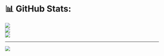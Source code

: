 <!--# 💫 About Me:
Software Engineer and technologist.


## 🌐 Socials:
[![Instagram](https://img.shields.io/badge/Instagram-%23E4405F.svg?logo=Instagram&logoColor=white)](https://instagram.com/OmerAhmedQuadri) [![LinkedIn](https://img.shields.io/badge/LinkedIn-%230077B5.svg?logo=linkedin&logoColor=white)](https://www.linkedin.com/in/omer-ahmed-quadri-71aba5289/) [![Medium](https://img.shields.io/badge/Medium-12100E?logo=medium&logoColor=white)](https://medium.com/@omerquadri953) [![X](https://img.shields.io/badge/X-black.svg?logo=X&logoColor=white)](https://x.com/OmerAhmedQuadri) [![email](https://img.shields.io/badge/Email-D14836?logo=gmail&logoColor=white)](mailto:omerquadri953@gmail.com) 

# 💻 Tech Stack:
<!--![C](https://img.shields.io/badge/c-%2300599C.svg?style=flat&logo=c&logoColor=white) ![CSS3](https://img.shields.io/badge/css3-%231572B6.svg?style=flat&logo=css3&logoColor=white) ![JavaScript](https://img.shields.io/badge/javascript-%23323330.svg?style=flat&logo=javascript&logoColor=%23F7DF1E) ![Java](https://img.shields.io/badge/java-%23ED8B00.svg?style=flat&logo=openjdk&logoColor=white) ![HTML5](https://img.shields.io/badge/html5-%23E34F26.svg?style=flat&logo=html5&logoColor=white) ![Rust](https://img.shields.io/badge/rust-%23000000.svg?style=flat&logo=rust&logoColor=white) ![Bash Script](https://img.shields.io/badge/bash_script-%23121011.svg?style=flat&logo=gnu-bash&logoColor=white) ![Solidity](https://img.shields.io/badge/Solidity-%23363636.svg?style=flat&logo=solidity&logoColor=white) ![Windows Terminal](https://img.shields.io/badge/Windows%20Terminal-%234D4D4D.svg?style=flat&logo=windows-terminal&logoColor=white) ![TypeScript](https://img.shields.io/badge/typescript-%23007ACC.svg?style=flat&logo=typescript&logoColor=white) ![R](https://img.shields.io/badge/r-%23276DC3.svg?style=flat&logo=r&logoColor=white) ![Ruby](https://img.shields.io/badge/ruby-%23CC342D.svg?style=flat&logo=ruby&logoColor=white) ![Canva](https://img.shields.io/badge/Canva-%2300C4CC.svg?style=flat&logo=Canva&logoColor=white) ![Figma](https://img.shields.io/badge/figma-%23F24E1E.svg?style=flat&logo=figma&logoColor=white) ![Git](https://img.shields.io/badge/git-%23F05033.svg?style=flat&logo=git&logoColor=white) ![GitHub](https://img.shields.io/badge/github-%23121011.svg?style=flat&logo=github&logoColor=white) ![MySQL](https://img.shields.io/badge/mysql-4479A1.svg?style=flat&logo=mysql&logoColor=white) ![Firebase](https://img.shields.io/badge/firebase-a08021?style=flat&logo=firebase&logoColor=ffcd34) ![MongoDB](https://img.shields.io/badge/MongoDB-%234ea94b.svg?style=flat&logo=mongodb&logoColor=white) ![Apache](https://img.shields.io/badge/apache-%23D42029.svg?style=flat&logo=apache&logoColor=white) ![Nginx](https://img.shields.io/badge/nginx-%23009639.svg?style=flat&logo=nginx&logoColor=white) ![React](https://img.shields.io/badge/react-%2320232a.svg?style=flat&logo=react&logoColor=%2361DAFB) ![NodeJS](https://img.shields.io/badge/node.js-6DA55F?style=flat&logo=node.js&logoColor=white) ![Next JS](https://img.shields.io/badge/Next-black?style=flat&logo=next.js&logoColor=white) ![NPM](https://img.shields.io/badge/NPM-%23CB3837.svg?style=flat&logo=npm&logoColor=white) ![jQuery](https://img.shields.io/badge/jquery-%230769AD.svg?style=flat&logo=jquery&logoColor=white) ![Angular](https://img.shields.io/badge/angular-%23DD0031.svg?style=flat&logo=angular&logoColor=white) ![Vercel](https://img.shields.io/badge/vercel-%23000000.svg?style=flat&logo=vercel&logoColor=white) ![AWS](https://img.shields.io/badge/AWS-%23FF9900.svg?style=flat&logo=amazon-aws&logoColor=white) ![Azure](https://img.shields.io/badge/azure-%230072C6.svg?style=flat&logo=microsoftazure&logoColor=white) ![Cloudflare](https://img.shields.io/badge/Cloudflare-F38020?style=flat&logo=Cloudflare&logoColor=white) ![Firebase](https://img.shields.io/badge/firebase-%23039BE5.svg?style=flat&logo=firebase) -->
# 📊 GitHub Stats:
![](https://github-readme-stats.vercel.app/api?username=OmerAhmedQuadri&theme=dark&hide_border=false&include_all_commits=false&count_private=true)<br/>
![](https://nirzak-streak-stats.vercel.app/?user=OmerAhmedQuadri&theme=dark&hide_border=false)<br/>
![](https://github-readme-stats.vercel.app/api/top-langs/?username=OmerAhmedQuadri&theme=dark&hide_border=false&include_all_commits=false&count_private=true&layout=compact)
<!-- 
### ✍️ Random Dev Quote
![](https://quotes-github-readme.vercel.app/api?type=horizontal&theme=gruvbox) 
-->

---
[![](https://visitcount.itsvg.in/api?id=OmerAhmedQuadri&icon=0&color=10)](https://visitcount.itsvg.in)

<!-- Proudly created with GPRM ( https://gprm.itsvg.in ) -->
